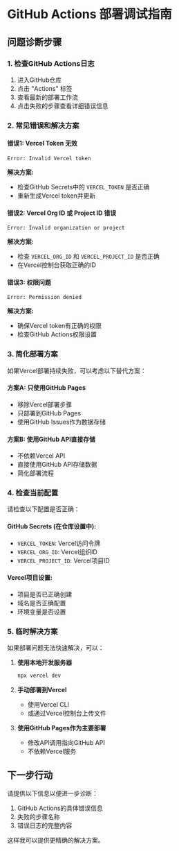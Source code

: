 # GitHub Actions 部署调试指南

## 问题诊断步骤

### 1. 检查GitHub Actions日志
1. 进入GitHub仓库
2. 点击 "Actions" 标签
3. 查看最新的部署工作流
4. 点击失败的步骤查看详细错误信息

### 2. 常见错误和解决方案

#### 错误1: Vercel Token 无效
```
Error: Invalid Vercel token
```
**解决方案:**
- 检查GitHub Secrets中的 `VERCEL_TOKEN` 是否正确
- 重新生成Vercel token并更新

#### 错误2: Vercel Org ID 或 Project ID 错误
```
Error: Invalid organization or project
```
**解决方案:**
- 检查 `VERCEL_ORG_ID` 和 `VERCEL_PROJECT_ID` 是否正确
- 在Vercel控制台获取正确的ID

#### 错误3: 权限问题
```
Error: Permission denied
```
**解决方案:**
- 确保Vercel token有正确的权限
- 检查GitHub Actions权限设置

### 3. 简化部署方案

如果Vercel部署持续失败，可以考虑以下替代方案：

#### 方案A: 只使用GitHub Pages
- 移除Vercel部署步骤
- 只部署到GitHub Pages
- 使用GitHub Issues作为数据存储

#### 方案B: 使用GitHub API直接存储
- 不依赖Vercel API
- 直接使用GitHub API存储数据
- 简化部署流程

### 4. 检查当前配置

请检查以下配置是否正确：

#### GitHub Secrets (在仓库设置中):
- `VERCEL_TOKEN`: Vercel访问令牌
- `VERCEL_ORG_ID`: Vercel组织ID  
- `VERCEL_PROJECT_ID`: Vercel项目ID

#### Vercel项目设置:
- 项目是否已正确创建
- 域名是否正确配置
- 环境变量是否设置

### 5. 临时解决方案

如果部署问题无法快速解决，可以：

1. **使用本地开发服务器**
   ```bash
   npx vercel dev
   ```

2. **手动部署到Vercel**
   - 使用Vercel CLI
   - 或通过Vercel控制台上传文件

3. **使用GitHub Pages作为主要部署**
   - 修改API调用指向GitHub API
   - 不依赖Vercel服务

## 下一步行动

请提供以下信息以便进一步诊断：

1. GitHub Actions的具体错误信息
2. 失败的步骤名称
3. 错误日志的完整内容

这样我可以提供更精确的解决方案。
